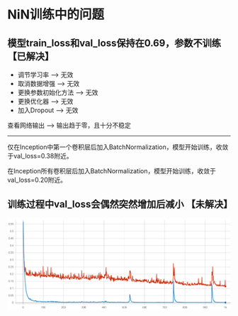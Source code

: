 # NiN训练中的问题
## 模型train_loss和val_loss保持在0.69，参数不训练 【已解决】

* 调节学习率 --> 无效
* 取消数据增强 --> 无效
* 更换参数初始化方法 --> 无效
* 更换优化器 --> 无效
* 加入Dropout --> 无效

查看网络输出 --> 输出趋于零，且十分不稳定

---
仅在Inception中第一个卷积层后加入BatchNormalization，模型开始训练，收敛于val_loss=0.38附近。

在Inception所有卷积层后加入BatchNormalization，模型开始训练，收敛于val_loss=0.20附近。

## 训练过程中val_loss会偶然突然增加后减小 【未解决】
![loss](./loss.png)
